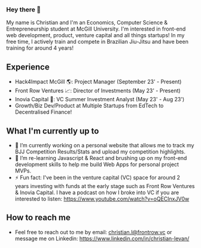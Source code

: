 ### Hey there 👋
My name is Christian and I'm an Economics, Computer Science & Entrepreneurship student at McGill University. I'm interested in front-end web development, product, venture capital and all things startups! In my free time, I actively train and compete in Brazilian Jiu-Jitsu and have been training for around 4 years!

## Experience
- Hack4Impact McGill 🌎: Project Manager (September 23' - Present)
- Front Row Ventures 📈: Director of Investments (May 23' - Present)
- Inovia Capital 🧠: VC Summer Investment Analyst (May 23' - Aug 23')
- Growth/Biz Dev/Product at Multiple Startups from EdTech to Decentralised Finance!

## What I'm currently up to
- 🔭 I’m currently working on a personal website that allows me to track my BJJ Competition Results/Stats and upload my competition highlights.
- 🌱 I’m re-learning Javascript & React and brushing up on my front-end development skills to help me build Web Apps for personal project MVPs.
- ⚡ Fun fact: I've been in the venture capital (VC) space for around 2 years investing with funds at the early stage such as Front Row Ventures & Inovia Capital. I have a podcast on how I broke into VC if you are interested to listen: https://www.youtube.com/watch?v=oQECInxJV0w

## How to reach me
- Feel free to reach out to me by email: christian.l@frontrow.vc or message me on Linkedin: https://www.linkedin.com/in/christian-levan/
